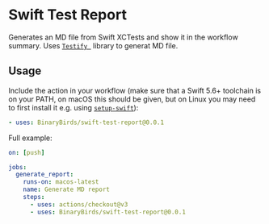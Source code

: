 # Swift Test Report

Generates an MD file from Swift XCTests and show it in the workflow summary. Uses [`Testify `](https://github.com/BinaryBirds/Testify) library to generat MD file.

## Usage

Include the action in your workflow (make sure that a Swift 5.6+ toolchain is on your PATH, on macOS this should be given, but on Linux you may need to first install it e.g. using [`setup-swift`](https://github.com/fwal/setup-swift)):

```yaml
- uses: BinaryBirds/swift-test-report@0.0.1
```
Full example:

```yaml
on: [push]

jobs:
  generate_report:
    runs-on: macos-latest
    name: Generate MD report
    steps:
      - uses: actions/checkout@v3
      - uses: BinaryBirds/swift-test-report@0.0.1
```

